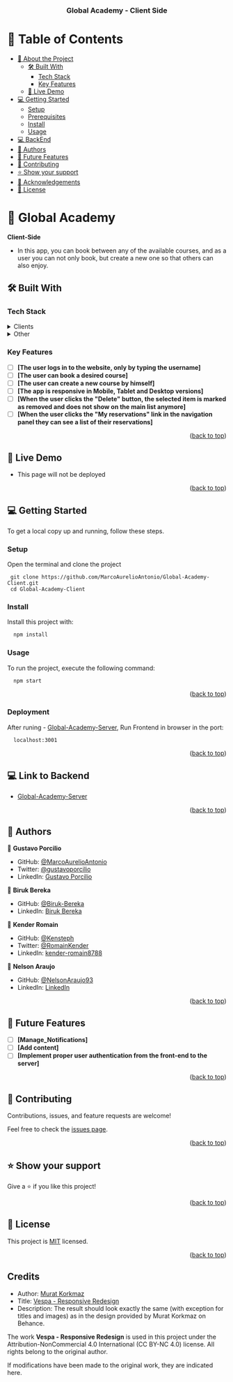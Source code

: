 <a name="readme-top"></a>

<div align="center">

  <h3><b>Global Academy - Client Side</b></h3>

</div>

<!-- TABLE OF CONTENTS -->

# 📗 Table of Contents

- [📖 About the Project](#about-project)
  - [🛠 Built With](#built-with)
    - [Tech Stack](#tech-stack)
    - [Key Features](#key-features)
  - [🚀 Live Demo](#live-demo)
- [💻 Getting Started](#getting-started)
  - [Setup](#setup)
  - [Prerequisites](#prerequisites)
  - [Install](#install)
  - [Usage](#usage)
- [💻 BackEnd](#back-end)
- [👥 Authors](#authors)
- [🔭 Future Features](#future-features)
- [🤝 Contributing](#contributing)
- [⭐️ Show your support](#support)
- [🙏 Acknowledgements](#acknowledgements)
- [📝 License](#license)

<!-- PROJECT DESCRIPTION -->

# 📖 Global Academy <a name="about-project"></a>

**Client-Side** 

 - In this app, you can book between any of the available courses, and as a user you can not only book, but create a new one so that others can also enjoy.

## 🛠 Built With <a name="built-with"></a>

### Tech Stack <a name="tech-stack"></a>

<details>
  <summary>Clients</summary>
  <ul>
    <li><a href="https://reactjs.org/">React</a></li>
  </ul>
</details>

<details>
  <summary>Other</summary>
  <ul>
    <li><a href="https://docs.github.com/en/get-started/quickstart/github-flow">GitHub flow</a></li>
    <li><a href="https://stylelint.io/">Stylelint</a></li>    
  </ul>
</details>

<!-- Features -->

### Key Features <a name="key-features"></a>

- [ ] **[The user logs in to the website, only by typing the username]**
- [ ] **[The user can book a desired course]**
- [ ] **[The user can create a new course by himself]**
- [ ] **[The app is responsive in Mobile, Tablet and Desktop versions]**
- [ ] **[When the user clicks the "Delete" button, the selected item is marked as removed and does not show on the main list anymore]**
- [ ] **[When the user clicks the "My reservations" link in the navigation panel they can see a list of their reservations]**

<p align="right">(<a href="#readme-top">back to top</a>)</p>

<!-- LIVE DEMO -->

## 🚀 Live Demo <a name="live-demo"></a>

- This page will not be deployed

<p align="right">(<a href="#readme-top">back to top</a>)</p>

<!-- GETTING STARTED -->

## 💻 Getting Started <a name="getting-started"></a>

To get a local copy up and running, follow these steps.
### Setup <a name="setup"></a>
Open the terminal and clone the project
```
 git clone https://github.com/MarcoAurelioAntonio/Global-Academy-Client.git
 cd Global-Academy-Client
```

### Install <a name="install"></a>

Install this project with:

```sh
  npm install
```

### Usage <a name="usage"></a>
To run the project, execute the following command:

```sh
  npm start
``` 

<p align="right">(<a href="#readme-top">back to top</a>)</p>

### Deployment

After runing - [Global-Academy-Server](https://github.com/MarcoAurelioAntonio/Global-Academy-Server.git), Run Frontend in browser in the port:

```
  localhost:3001
```

<p align="right">(<a href="#readme-top">back to top</a>)</p>

## 💻 Link to Backend <a name="back-end"></a>

- [Global-Academy-Server](https://github.com/MarcoAurelioAntonio/Global-Academy-Server.git)

<p align="right">(<a href="#readme-top">back to top</a>)</p>

<!-- AUTHORS -->
## 👥 Authors <a name="authors"></a>

👤 **Gustavo Porcilio**

- GitHub: [@MarcoAurelioAntonio](https://github.com/MarcoAurelioAntonio)
- Twitter: [@gustavoporcilio](https://twitter.com/gustavoporcilio)
- LinkedIn: [Gustavo Porcilio](https://www.linkedin.com/in/gustavo-porcilio-4496a223a/)

👤 **Biruk Bereka**

- GitHub: [@Biruk-Bereka](https://github.com/biruk-bereka)
- LinkedIn: [Biruk Bereka](https://www.linkedin.com/in/biruk-bereka1212/)

👤 **Kender Romain**
- GitHub: [@Kensteph](https://github.com/kensteph)
- Twitter: [@RomainKender](https://twitter.com/RomainKender)
- LinkedIn: [kender-romain8788](https://www.linkedin.com/in/kender-romain8788/)

👤 **Nelson Araujo**

- GitHub: [@NelsonAraujo93](https://github.com/NelsonAraujo93)
- LinkedIn: [LinkedIn](https://www.linkedin.com/in/nelson-araujo-paredes/)


<p align="right">(<a href="#readme-top">back to top</a>)</p>

<!-- FUTURE FEATURES -->

## 🔭 Future Features <a name="future-features"></a>

- [ ] **[Manage_Notifications]**
- [ ] **[Add content]**
- [ ] **[Implement proper user authentication from the front-end to the server]**

<p align="right">(<a href="#readme-top">back to top</a>)</p>

<!-- CONTRIBUTING -->

## 🤝 Contributing <a name="contributing"></a>

Contributions, issues, and feature requests are welcome!

Feel free to check the [issues page](https://github.com/MarcoAurelioAntonio/Global-Academy-Client/issues).

<p align="right">(<a href="#readme-top">back to top</a>)</p>

<!-- SUPPORT -->

## ⭐️ Show your support <a name="support"></a>

Give a ⭐️ if you like this project!

<p align="right">(<a href="#readme-top">back to top</a>)</p>

<!-- LICENSE -->

## 📝 License <a name="license"></a>

This project is [MIT](./LICENSE) licensed.

<p align="right">(<a href="#readme-top">back to top</a>)</p>

## Credits

- Author: [Murat Korkmaz](https://www.behance.net/muratk)
- Title: [Vespa - Responsive Redesign](https://www.behance.net/gallery/26425031/Vespa-Responsive-Redesign)
- Description: The result should look exactly the same (with exception for titles and images) as in the design provided by Murat Korkmaz on Behance.

The work **Vespa - Responsive Redesign** is used in this project under the Attribution-NonCommercial 4.0 International (CC BY-NC 4.0) license. All rights belong to the original author.

If modifications have been made to the original work, they are indicated here.
